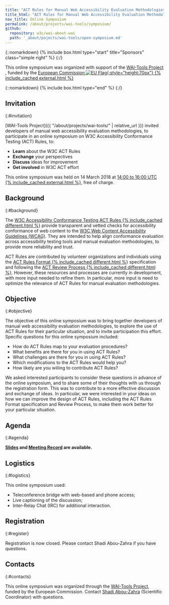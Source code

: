 ```yaml
---
title: "ACT Rules for Manual Web Accessibility Evaluation Methodologies – Online Symposium, 14 March 2018"
title_html: "ACT Rules for Manual Web Accessibility Evaluation Methodologies<br>Online Symposium, 14 March 2018"
nav_title: Online Symposium
permalink: /about/projects/wai-tools/symposium/
github:
  repository: w3c/wai-about-wai
  path: '_about/pojects/wai-tools/open-symposium.md'
---
```


{::nomarkdown}
{% include box.html type="start" title="Sponsors" class="simple right" %}
{:/}

This online symposium was organized with support of the [WAI-Tools Project ](http://www.w3.org/WAI/Tools/), funded by the [European Commission ![EU Flag](https://www.w3.org/WAI/Tools/eu.png){:style="height:70px"} {% include_cached external.html %}](https://ec.europa.eu/)

{::nomarkdown}
{% include box.html type="end" %}
{:/}

## Invitation
{:#invitation}

[WAI-Tools Project]({{ "/about/projects/wai-tools/" | relative_url }}) invited developers of manual web accessibility evaluation methodologies, to participate in an online symposium on W3C Accessibility Conformance Testing (ACT) Rules, to:

-   **Learn** about the W3C ACT Rules
-   **Exchange** your perspectives
-   **Discuss** ideas for improvement
-   **Get involved** in W3C ACT effort

This online symposium was held on 14 March 2018 at [14:00 to 16:00 UTC {% include_cached external.html %}](https://www.timeanddate.com/worldclock/fixedtime.html?msg=ACT+Rules+for+Manual+Web+Accessibility+Evaluation+Methodologies&iso=20180314T14&ah=2), free of charge.

## Background
{:#background}

The [W3C Accessibility Conformance Testing ACT Rules {% include_cached different.html %}](https://w3c.github.io/wcag-act-rules/) provide transparent and vetted checks for accessibility conformance of web content to the [W3C
Web Content Accessibility Guidelines (WCAG)](https://www.w3.org/WAI/intro/wcag). They are intended to help align conformance evaluation across accessibility testing tools and manual evaluation methodologies, to provide more reliability and trust.

ACT Rules are contributed by volunteer organizations and individuals using the [ACT Rules Format {% include_cached different.html %}](https://www.w3.org/TR/act-rules-format/) specification and following the [ACT Review Process {% include_cached different.html %}](https://w3c.github.io/wcag-act-rules/review-process.html). However, these resources and processes are currently in development, with more input needed to refine them. In particular, more input is need to optimize the relevance of ACT Rules for manual evaluation methodologies.

## Objective
{:#objective}

The objective of this online symposium was to bring together developers of manual web accessibility evaluation methodologies, to explore the use of ACT Rules for their particular situation, and to invite participation this effort. Specific questions for this online symposium included:

-   How do ACT Rules map to your evaluation procedures?
-   What benefits are there for you in using ACT Rules?
-   What challenges are there for you in using ACT Rules?
-   Which modifications to the ACT Rules would help you?
-   How likely are you willing to contribute ACT Rules?

We asked interested participants to consider these questions in advance of the online symposium, and to share some of their thoughts with us through the registration form. This was to contribute to a more effective discussion and exchange of ideas. In particular, we were interested in your ideas on how we can improve the design of ACT Rules, including the ACT Rules Format specification and Review Process, to make them work better for your particular situation.

## Agenda
{:#agenda}

**[Slides](https://www.w3.org/WAI/Tools/slides/manual-ACT.pptx) and [Meeting Record](webinar1cart.html) are available.**

## Logistics
{:#logistics}

This online symposium used:

-   Teleconference bridge with web-based and phone access;
-   Live captioning of the discussion;
-   Inter-Relay Chat (IRC) for additional interaction.

## Registration
{:#register}

Registration is now closed. Please contact Shadi Abou-Zahra if you have
questions.

## Contacts
{:#contacts}

This online symposium was organized through the [WAI-Tools
Project](Overview), funded by the European Commission. Contact [Shadi
Abou-Zahra](http://www.w3.org/People/shadi/) (Scientific Coordinator)
with questions.